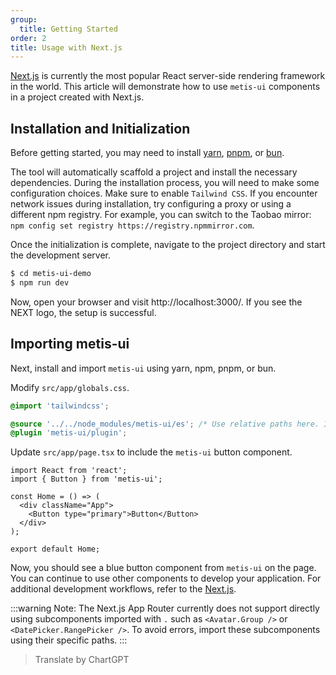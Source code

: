 ```yaml
---
group:
  title: Getting Started
order: 2
title: Usage with Next.js
---
```


[Next.js](https://nextjs.org/) is currently the most popular React server-side rendering framework in the world. This article will demonstrate how to use `metis-ui` components in a project created with Next.js.

## Installation and Initialization

Before getting started, you may need to install [yarn](https://github.com/yarnpkg/yarn/), [pnpm](https://pnpm.io/), or [bun](https://bun.sh/).

<InstallDependencies npm='$ npx create-next-app metis-ui-demo' yarn='$ yarn create next-app metis-ui-demo' pnpm='$ pnpm create next-app metis-ui-demo' bun='$ bun create next-app metis-ui-demo'></InstallDependencies>

The tool will automatically scaffold a project and install the necessary dependencies. During the installation process, you will need to make some configuration choices. Make sure to enable `Tailwind CSS`. If you encounter network issues during installation, try configuring a proxy or using a different npm registry. For example, you can switch to the Taobao mirror: `npm config set registry https://registry.npmmirror.com`.

Once the initialization is complete, navigate to the project directory and start the development server.

```bash
$ cd metis-ui-demo
$ npm run dev
```

Now, open your browser and visit http://localhost:3000/. If you see the NEXT logo, the setup is successful.

## Importing metis-ui

Next, install and import `metis-ui` using yarn, npm, pnpm, or bun.

<InstallDependencies npm='$ npm install metis-ui --save' yarn='$ yarn add metis-ui' pnpm='$ pnpm install metis-ui --save' bun='$ bun add metis-ui'></InstallDependencies>

Modify `src/app/globals.css`.

```css globals.css {3-4}
@import 'tailwindcss';

@source '../../node_modules/metis-ui/es'; /* Use relative paths here. If there is no src directory, replace with ../node_modules/metis-ui/es */
@plugin 'metis-ui/plugin';
```

Update `src/app/page.tsx` to include the `metis-ui` button component.

```tsx page.tsx
import React from 'react';
import { Button } from 'metis-ui';

const Home = () => (
  <div className="App">
    <Button type="primary">Button</Button>
  </div>
);

export default Home;
```

Now, you should see a blue button component from `metis-ui` on the page. You can continue to use other components to develop your application. For additional development workflows, refer to the [Next.js](https://nextjs.org/).

<!-- prettier-ignore -->
:::warning
Note: The Next.js App Router currently does not support directly using subcomponents imported with `.` such as `<Avatar.Group />` or `<DatePicker.RangePicker />`. To avoid errors, import these subcomponents using their specific paths.
:::

> Translate by ChartGPT
